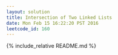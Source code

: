 ```yaml
---
layout: solution
title: Intersection of Two Linked Lists
date: Mon Feb 15 16:22:20 PST 2016
leetcode_id: 160
---
```

{% include_relative README.md %}
